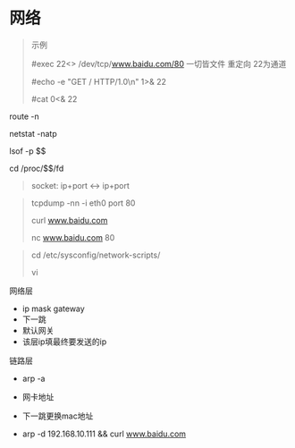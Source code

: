 # 网络

> 示例
>
> #exec 22<> /dev/tcp/www.baidu.com/80 一切皆文件 重定向 22为通道
>
> #echo -e "GET / HTTP/1.0\n" 1>& 22
>
> #cat 0<& 22

route -n

netstat -natp

lsof -p $$

cd /proc/$$/fd





> socket: ip+port <-> ip+port



> tcpdump -nn -i eth0 port 80
>
> curl www.baidu.com
>
> nc www.baidu.com 80



> cd /etc/sysconfig/network-scripts/
>
> vi 



网络层

- ip mask gateway
- 下一跳
- 默认网关
- 该层ip填最终要发送的ip

链路层

- arp -a
- 网卡地址
- 下一跳更换mac地址

- arp -d 192.168.10.111 && curl www.baidu.com